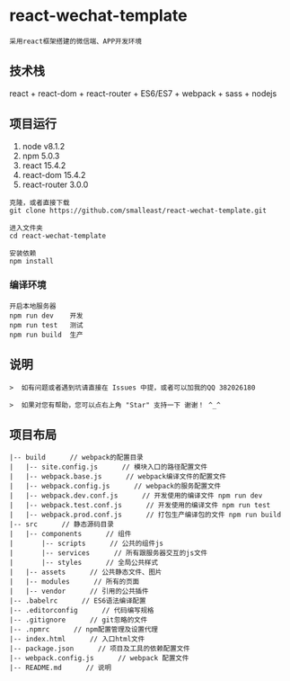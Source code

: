 # react-wechat-template
```
采用react框架搭建的微信端、APP开发环境
```

## 技术栈
react + react-dom + react-router + ES6/ES7 + webpack + sass + nodejs

## 项目运行
 1. node v8.1.2
 2. npm 5.0.3
 3. react 15.4.2
 4. react-dom 15.4.2
 5. react-router 3.0.0
```
克隆，或者直接下载
git clone https://github.com/smalleast/react-wechat-template.git

进入文件夹
cd react-wechat-template

安装依赖
npm install
```

### 编译环境
```
开启本地服务器
npm run dev    开发
npm run test   测试
npm run build  生产
```

## 说明
```
>  如有问题或者遇到坑请直接在 Issues 中提，或者可以加我的QQ 382026180

>  如果对您有帮助，您可以点右上角 "Star" 支持一下 谢谢！ ^_^

```

## 项目布局
```
|-- build      // webpack的配置目录
|   |-- site.config.js      // 模块入口的路径配置文件
|   |-- webpack.base.js      // webpack编译文件的配置文件
|   |-- webpack.config.js      // webpack的服务配置文件
|   |-- webpack.dev.conf.js      // 开发使用的编译文件 npm run dev
|   |-- webpack.test.conf.js      // 开发使用的编译文件 npm run test
|   |-- webpack.prod.conf.js      // 打包生产编译包的文件 npm run build
|-- src      // 静态源码目录
|   |-- components      // 组件
|       |-- scripts      // 公共的组件js
|       |-- services      // 所有跟服务器交互的js文件
|       |-- styles      // 全局公共样式
|   |-- assets      // 公共静态文件、图片
|   |-- modules      //	所有的页面
|   |-- vendor      // 引用的公共插件
|-- .babelrc      // ES6语法编译配置
|-- .editorconfig      // 代码编写规格
|-- .gitignore      // git忽略的文件
|-- .npmrc      // npm配置管理及设置代理
|-- index.html      // 入口html文件
|-- package.json      // 项目及工具的依赖配置文件
|-- webpack.config.js      // webpack 配置文件
|-- README.md      // 说明
```
